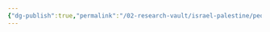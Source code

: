 ```yaml
---
{"dg-publish":true,"permalink":"/02-research-vault/israel-palestine/people/ismail-haniyeh/","created":"2025-08-22T20:53:35.714-04:00","updated":"2025-08-22T21:00:08.804-04:00"}
---
```


